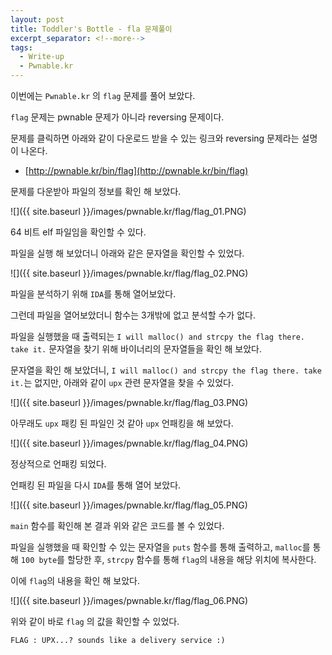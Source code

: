 ```yaml
---
layout: post
title: Toddler's Bottle - fla 문제풀이
excerpt_separator: <!--more-->
tags:
  - Write-up
  - Pwnable.kr
---
```


이번에는 `Pwnable.kr` 의 `flag` 문제를 풀어 보았다.  

`flag` 문제는 pwnable 문제가 아니라 reversing 문제이다.  

<!--more-->

문제를 클릭하면 아래와 같이 다운로드 받을 수 있는 링크와 reversing 문제라는 설명이 나온다.  

* [http://pwnable.kr/bin/flag](http://pwnable.kr/bin/flag)

문제를 다운받아 파일의 정보를 확인 해 보았다.  

![]({{ site.baseurl }}/images/pwnable.kr/flag/flag_01.PNG)

64 비트 elf 파일임을 확인할 수 있다.  

파일을 실행 해 보았더니 아래와 같은 문자열을 확인할 수 있었다.  

![]({{ site.baseurl }}/images/pwnable.kr/flag/flag_02.PNG)

파일을 분석하기 위해 `IDA`를 통해 열어보았다.  

그런데 파일을 열어보았더니 함수는 3개밖에 없고 분석할 수가 없다.  

파일을 실행했을 때 출력되는 `I will malloc() and strcpy the flag there. take it.` 문자열을 찾기 위해 바이너리의 문자열들을 확인 해 보았다.  

문자열을 확인 해 보았더니, `I will malloc() and strcpy the flag there. take it.`는 없지만, 아래와 같이 `upx` 관련 문자열을 찾을 수 있었다.  

![]({{ site.baseurl }}/images/pwnable.kr/flag/flag_03.PNG)

아무래도 `upx` 패킹 된 파일인 것 같아 `upx` 언패킹을 해 보았다.  

![]({{ site.baseurl }}/images/pwnable.kr/flag/flag_04.PNG)

정상적으로 언패킹 되었다.  

언패킹 된 파일을 다시 `IDA`를 통해 열어 보았다.  

![]({{ site.baseurl }}/images/pwnable.kr/flag/flag_05.PNG)

`main` 함수를 확인해 본 결과 위와 같은 코드를 볼 수 있었다.  

파일을 실행했을 때 확인할 수 있는 문자열을 `puts` 함수를 통해 출력하고, `malloc`를 통해 `100 byte`를 할당한 후, `strcpy` 함수를 통해 `flag`의 내용을 해당 위치에 복사한다.  

이에 `flag`의 내용을 확인 해 보았다.  

![]({{ site.baseurl }}/images/pwnable.kr/flag/flag_06.PNG)

위와 같이 바로 `flag` 의 값을 확인할 수 있었다.  

```
FLAG : UPX...? sounds like a delivery service :)
```
